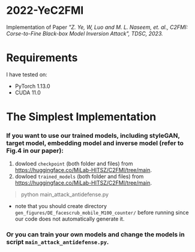 # 2022-YeC2FMI
Implementation of Paper *"Z. Ye, W, Luo and M. L. Naseem, et. al., C2FMI: Corse-to-Fine Black-box Model Inversion Attack", TDSC, 2023.*

# Requirements

I have tested on:

- PyTorch 1.13.0
- CUDA 11.0


# The Simplest Implementation

### If you want to use our trained models, including styleGAN, target model, embedding model and inverse model (refer to Fig.4 in our paper):

1. dowloed `checkpoint` (both folder and files) from <https://huggingface.co/MiLab-HITSZ/C2FMI/tree/main>.
2. dowloed `trained_models` (both folder and files) from <https://huggingface.co/MiLab-HITSZ/C2FMI/tree/main>.

> python main_attack_antidefense.py

- note that you should create directory `gen_figures/DE_facescrub_mobile_M100_counter/` before running since our code does not automatically generate it.

### Or you can train your own models and change the models in script `main_attack_antidefense.py`.
